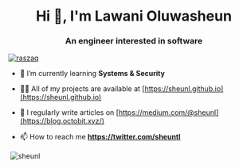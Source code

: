 <h1 align="center">Hi 👋, I'm Lawani Oluwasheun</h1>
<h3 align="center">An engineer interested in software</h3>

<p align="left"> <a href="https://twitter.com/sheuntl" target="blank"><img src="https://img.shields.io/twitter/follow/raszaq?logo=twitter&style=for-the-badge" alt="raszaq" /></a> </p>

- 🌱 I’m currently learning **Systems & Security**

- 👨‍💻 All of my projects are available at [https://sheunl.github.io](https://sheunl.github.io)

- 📝 I regularly write articles on [https://medium.com/@sheunl](https://blog.octobit.xyz/)

- 📫 How to reach me **https://twitter.com/sheuntl**


<p>&nbsp;<img align="center" src="https://github-readme-stats.vercel.app/api?username=sheunl&show_icons=true&locale=en" alt="sheunl" /></p>


